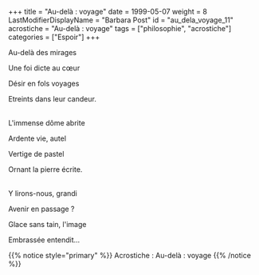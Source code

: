 +++
title = "Au-delà : voyage"
date = 1999-05-07
weight = 8
LastModifierDisplayName = "Barbara Post"
id = "au_dela_voyage_11"
acrostiche = "Au-delà : voyage"
tags = ["philosophie", "acrostiche"]
categories = ["Espoir"]
+++

Au-delà des mirages

Une foi dicte au cœur

Désir en fols voyages

Etreints dans leur candeur.

 \
L'immense dôme abrite

Ardente vie, autel

Vertige de pastel

Ornant la pierre écrite.

 \
Y lirons-nous, grandi

Avenir en passage ?

Glace sans tain, l'image

Embrassée entendit...

{{% notice style="primary" %}}
Acrostiche : Au-delà : voyage
{{% /notice %}}
